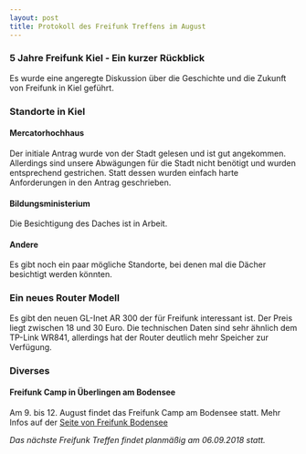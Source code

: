 ```yaml
---
layout: post
title: Protokoll des Freifunk Treffens im August
---
```

### 5 Jahre Freifunk Kiel - Ein kurzer Rückblick
Es wurde eine angeregte Diskussion über die Geschichte und die Zukunft von Freifunk in Kiel geführt.

### Standorte in Kiel
#### Mercatorhochhaus
Der initiale Antrag wurde von der Stadt gelesen und ist gut angekommen. 
Allerdings sind unsere Abwägungen für die Stadt nicht benötigt und wurden entsprechend gestrichen.
Statt dessen wurden einfach harte Anforderungen in den Antrag geschrieben.

#### Bildungsministerium
Die Besichtigung des Daches ist in Arbeit.

#### Andere
Es gibt noch ein paar mögliche Standorte, bei denen mal die Dächer besichtigt werden könnten.


### Ein neues Router Modell
Es gibt den neuen GL-Inet AR 300 der für Freifunk interessant ist. Der Preis liegt zwischen 18 und 30 Euro.
Die technischen Daten sind sehr ähnlich dem TP-Link WR841, allerdings hat der Router deutlich mehr Speicher zur Verfügung.

### Diverses
#### Freifunk Camp in Überlingen am Bodensee
Am 9. bis 12. August findet das Freifunk Camp am Bodensee statt. Mehr Infos auf der [Seite von Freifunk Bodensee][1]

*Das nächste Freifunk Treffen findet planmäßig am 06.09.2018 statt.*

 [1]: https://ffbsee.de/camp
